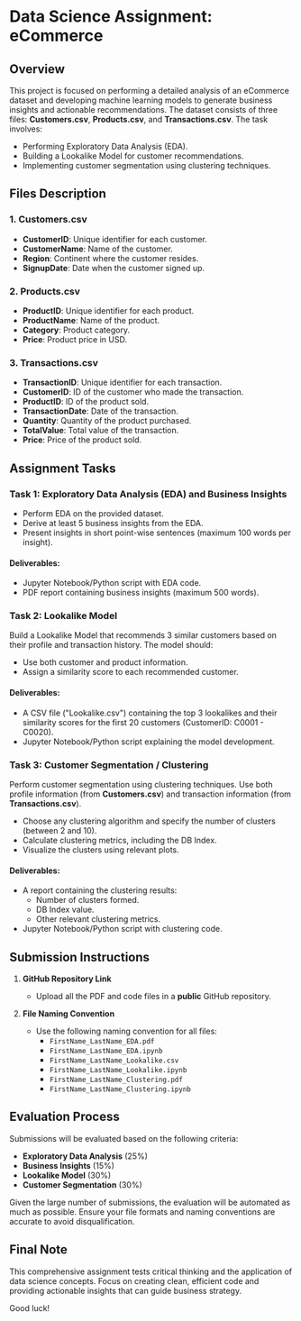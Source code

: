 # Data Science Assignment: eCommerce

## Overview
This project is focused on performing a detailed analysis of an eCommerce dataset and developing machine learning models to generate business insights and actionable recommendations. The dataset consists of three files: **Customers.csv**, **Products.csv**, and **Transactions.csv**. The task involves:

- Performing Exploratory Data Analysis (EDA).
- Building a Lookalike Model for customer recommendations.
- Implementing customer segmentation using clustering techniques.

## Files Description

### 1. **Customers.csv**
- **CustomerID**: Unique identifier for each customer.
- **CustomerName**: Name of the customer.
- **Region**: Continent where the customer resides.
- **SignupDate**: Date when the customer signed up.

### 2. **Products.csv**
- **ProductID**: Unique identifier for each product.
- **ProductName**: Name of the product.
- **Category**: Product category.
- **Price**: Product price in USD.

### 3. **Transactions.csv**
- **TransactionID**: Unique identifier for each transaction.
- **CustomerID**: ID of the customer who made the transaction.
- **ProductID**: ID of the product sold.
- **TransactionDate**: Date of the transaction.
- **Quantity**: Quantity of the product purchased.
- **TotalValue**: Total value of the transaction.
- **Price**: Price of the product sold.

## Assignment Tasks

### Task 1: Exploratory Data Analysis (EDA) and Business Insights
- Perform EDA on the provided dataset.
- Derive at least 5 business insights from the EDA.
- Present insights in short point-wise sentences (maximum 100 words per insight).

#### Deliverables:
- Jupyter Notebook/Python script with EDA code.
- PDF report containing business insights (maximum 500 words).

### Task 2: Lookalike Model
Build a Lookalike Model that recommends 3 similar customers based on their profile and transaction history. The model should:
- Use both customer and product information.
- Assign a similarity score to each recommended customer.

#### Deliverables:
- A CSV file ("Lookalike.csv") containing the top 3 lookalikes and their similarity scores for the first 20 customers (CustomerID: C0001 - C0020).
- Jupyter Notebook/Python script explaining the model development.

### Task 3: Customer Segmentation / Clustering
Perform customer segmentation using clustering techniques. Use both profile information (from **Customers.csv**) and transaction information (from **Transactions.csv**).
- Choose any clustering algorithm and specify the number of clusters (between 2 and 10).
- Calculate clustering metrics, including the DB Index.
- Visualize the clusters using relevant plots.

#### Deliverables:
- A report containing the clustering results:
  - Number of clusters formed.
  - DB Index value.
  - Other relevant clustering metrics.
- Jupyter Notebook/Python script with clustering code.

## Submission Instructions

1. **GitHub Repository Link**
   - Upload all the PDF and code files in a **public** GitHub repository.
   
2. **File Naming Convention**
   - Use the following naming convention for all files:
     - `FirstName_LastName_EDA.pdf`
     - `FirstName_LastName_EDA.ipynb`
     - `FirstName_LastName_Lookalike.csv`
     - `FirstName_LastName_Lookalike.ipynb`
     - `FirstName_LastName_Clustering.pdf`
     - `FirstName_LastName_Clustering.ipynb`

## Evaluation Process

Submissions will be evaluated based on the following criteria:

- **Exploratory Data Analysis** (25%)
- **Business Insights** (15%)
- **Lookalike Model** (30%)
- **Customer Segmentation** (30%)

Given the large number of submissions, the evaluation will be automated as much as possible. Ensure your file formats and naming conventions are accurate to avoid disqualification.

## Final Note

This comprehensive assignment tests critical thinking and the application of data science concepts. Focus on creating clean, efficient code and providing actionable insights that can guide business strategy.

Good luck!
